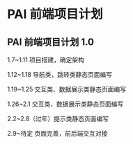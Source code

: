 # PAI 前端项目计划

## PAI 前端项目计划 1.0

1.7~1.11 项目搭建，确定架构

1.12~1.18 导航类，跳转类静态页面编写

1.19~1.25  交互类、数据展示类静态页面编写

1.26~2.1 交互类、数据展示类静态页面编写

2.2~2.8（过年）提示类静态页面编写

2.9~待定 页面完善，前后端交互对接
